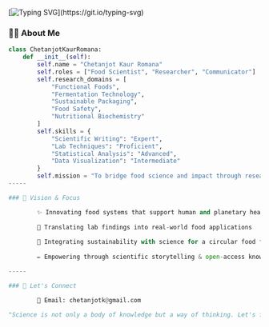 [![Typing SVG](https://readme-typing-svg.demolab.com?font=Fira+Code&size=24&pause=1000&color=F77F00&center=true&vCenter=true&width=1000&lines=I+am+Chetanjot+Kaur+Romana+and+I+am+a+Food+Scientist.;I+am+Chetanjot+Kaur+Romana+and+I+am+a+Researcher.)](https://git.io/typing-svg)


### 👩‍🔬 About Me
```python
class ChetanjotKaurRomana:
    def __init__(self):
        self.name = "Chetanjot Kaur Romana"
        self.roles = ["Food Scientist", "Researcher", "Communicator"]
        self.research_domains = [
            "Functional Foods",
            "Fermentation Technology",
            "Sustainable Packaging",
            "Food Safety",
            "Nutritional Biochemistry"
        ]
        self.skills = {
            "Scientific Writing": "Expert",
            "Lab Techniques": "Proficient",
            "Statistical Analysis": "Advanced",
            "Data Visualization": "Intermediate"
        }
        self.mission = "To bridge food science and impact through research, design, and communication."
-----

### 🌱 Vision & Focus

        ✨ Innovating food systems that support human and planetary health
        
        🔬 Translating lab findings into real-world food applications
        
        🔄 Integrating sustainability with science for a circular food future
        
        ✏️ Empowering through scientific storytelling & open-access knowledge

-----

### 📢 Let's Connect

        📧 Email: chetanjotk@gmail.com

"Science is not only a body of knowledge but a way of thinking. Let's feed minds and futures together."
